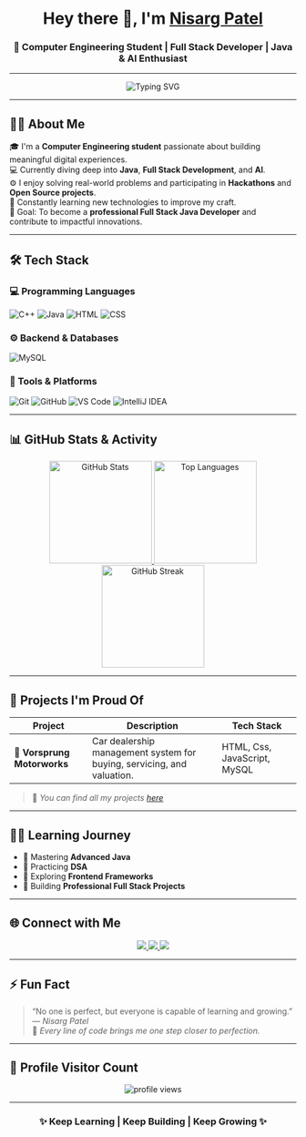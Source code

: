 <!-- 🌟 Advanced GitHub Profile README for Nisarg Patel -->

<h1 align="center">Hey there 👋, I'm <a href="https://www.linkedin.com/in/nisarg-patel-682a182b5" target="_blank">Nisarg Patel</a></h1>
<h3 align="center">🚀 Computer Engineering Student | Full Stack Developer | Java & AI Enthusiast</h3>

---

<p align="center">
  <img src="https://readme-typing-svg.demolab.com?font=Fira+Code&pause=1000&color=00C8FF&center=true&vCenter=true&width=700&lines=Passionate+Computer+Engineering+Student;Full+Stack+Development+%7C+Java+%7C+AI;Lifelong+Learner+%F0%9F%93%9A+and+Tech+Explorer+%F0%9F%9A%80" alt="Typing SVG" />
</p>

---

## 🧑‍💻 **About Me**

🎓 I'm a **Computer Engineering student** passionate about building meaningful digital experiences.  
💻 Currently diving deep into **Java**, **Full Stack Development**, and **AI**.  
⚙️ I enjoy solving real-world problems and participating in **Hackathons** and **Open Source projects**.  
🌱 Constantly learning new technologies to improve my craft.  
🎯 Goal: To become a **professional Full Stack Java Developer** and contribute to impactful innovations.

---

## 🛠️ **Tech Stack**

### 💻 Programming Languages
![C++](https://img.shields.io/badge/C++-00599C?style=for-the-badge&logo=cplusplus&logoColor=white)
![Java](https://img.shields.io/badge/Java-ED8B00?style=for-the-badge&logo=openjdk&logoColor=white)
![HTML](https://img.shields.io/badge/HTML5-E34F26?style=for-the-badge&logo=html5&logoColor=white)
![CSS](https://img.shields.io/badge/CSS3-1572B6?style=for-the-badge&logo=css3&logoColor=white)


### ⚙️ Backend & Databases
![MySQL](https://img.shields.io/badge/MySQL-00758F?style=for-the-badge&logo=mysql&logoColor=white)


### 🧰 Tools & Platforms
![Git](https://img.shields.io/badge/Git-F05032?style=for-the-badge&logo=git&logoColor=white)
![GitHub](https://img.shields.io/badge/GitHub-181717?style=for-the-badge&logo=github&logoColor=white)
![VS Code](https://img.shields.io/badge/VS%20Code-007ACC?style=for-the-badge&logo=visualstudiocode&logoColor=white)
![IntelliJ IDEA](https://img.shields.io/badge/IntelliJ%20IDEA-000000?style=for-the-badge&logo=intellijidea&logoColor=white)

---

## 📊 **GitHub Stats & Activity**

<div align="center">

<a href="https://github.com/NISARG2206">
  <img height="180em" src="https://github-readme-stats.vercel.app/api?username=NISARG2206&show_icons=true&theme=tokyonight&count_private=true&hide_border=true" alt="GitHub Stats" />
</a>

<a href="https://github.com/NISARG2206">
  <img height="180em" src="https://github-readme-stats.vercel.app/api/top-langs/?username=NISARG2206&layout=compact&theme=tokyonight&hide_border=true" alt="Top Languages" />
</a>

<br/>

<a href="https://git.io/streak-stats">
  <img height="180em" src="https://github-readme-streak-stats.herokuapp.com/?user=NISARG2206&theme=tokyonight&hide_border=true" alt="GitHub Streak" />
</a>

</div>

---

## 🧩 **Projects I'm Proud Of**
| Project | Description | Tech Stack |
|----------|--------------|-------------|
| 🚗 **Vorsprung Motorworks** | Car dealership management system for buying, servicing, and valuation. | HTML, Css, JavaScript, MySQL |


> 🧠 *You can find all my projects [here](https://github.com/NISARG2206?tab=repositories)*

---

## 🧑‍🏫 **Learning Journey**
- 🔸 Mastering **Advanced Java**
- 🔸 Practicing **DSA**
- 🔸 Exploring **Frontend Frameworks**
- 🔸 Building **Professional Full Stack Projects**

---

## 🌐 **Connect with Me**

<p align="center">
  <a href="https://www.linkedin.com/in/nisarg-patel-682a182b5">
    <img src="https://img.shields.io/badge/-Nisarg%20Patel-blue?style=for-the-badge&logo=Linkedin&logoColor=white" />
  </a>
  <a href="https://github.com/NISARG2206">
    <img src="https://img.shields.io/badge/-NISARG2206-black?style=for-the-badge&logo=github&logoColor=white" />
  </a>
  <a href="mailto:nisargpatelofficial2206@gmail.com">
    <img src="https://img.shields.io/badge/-Email%20Me-red?style=for-the-badge&logo=gmail&logoColor=white" />
  </a>
</p>

---

## ⚡ **Fun Fact**
> “No one is perfect, but everyone is capable of learning and growing.” — *Nisarg Patel*  
🌟 *Every line of code brings me one step closer to perfection.*

---

## 🧠 **Profile Visitor Count**
<p align="center">
  <img src="https://komarev.com/ghpvc/?username=NISARG2206&label=Profile%20Views&color=brightgreen&style=for-the-badge" alt="profile views" />
</p>

---

<h3 align="center">✨ Keep Learning | Keep Building | Keep Growing ✨</h3>
